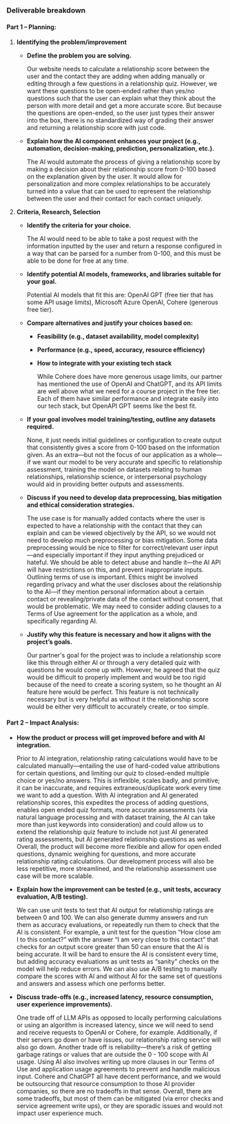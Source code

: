 ### **Deliverable breakdown**

#### **Part 1 – Planning:** 

1. **Identifying the problem/improvement**  
   * **Define the problem you are solving.**
   
     Our website needs to calculate a relationship score between the user and the contact they are adding when adding manually or editing through a few questions in a relationship quiz. However, we want these questions to be open-ended rather than yes/no questions such that the user can explain what they think about the person with more detail and get a more accurate score. But because the questions are open-ended, so the user just types their answer into the box, there is no standardized way of grading their answer and returning a relationship score with just code.  
   * **Explain how the AI component enhances your project (e.g., automation, decision-making, prediction, personalization, etc.).**
   
     The AI would automate the process of giving a relationship score by making a decision about their relationship score from 0-100 based on the explanation given by the user. It would allow for personalization and more complex relationships to be accurately turned into a value that can be used to represent the relationship between the user and their contact for each contact uniquely.  
2. **Criteria, Research, Selection**  
   * **Identify the criteria for your choice.**  
   
     The AI would need to be able to take a post request with the information inputted by the user and return a response configured in a way that can be parsed for a number from 0-100, and this must be able to be done for free at any time.  
   * **Identify potential AI models, frameworks, and libraries suitable for your goal.**  
   
     Potential AI models that fit this are: OpenAI GPT (free tier that has some API usage limits), Microsoft Azure OpenAI, Cohere (generous free tier).
   * **Compare alternatives and justify your choices based on:**   
     * **Feasibility (e.g., dataset availability, model complexity)**  
     * **Performance (e.g., speed, accuracy, resource efficiency)**  
     * **How to integrate with your existing tech stack** 

       While Cohere does have more generous usage limits, our partner has mentioned the use of OpenAI and ChatGPT, and its API limits are well above what we need for a course project in the free tier. Each of them have similar performance and integrate easily into our tech stack, but OpenAPI GPT seems like the best fit.

   * **If your goal involves model training/testing, outline any datasets required.**  
   
     None, it just needs initial guidelines or configuration to create output that consistently gives a score from 0-100 based on the information given.
     As an extra—but not the focus of our application as a whole—if we want our model to be very accurate and specific to relationship assessment, training the model on datasets relating to human relationships, relationship science, or interpersonal psychology would aid in providing better outputs and assessments.  
   * **Discuss if you need to develop data preprocessing, bias mitigation and ethical consideration strategies.**  
   
     The use case is for manually added contacts where the user is expected to have a relationship with the contact that they can explain and can be viewed objectively by the API, so we would not need to develop much preprocessing or bias mitigation. 
     Some data preprocessing would be nice to filter for correct/relevant user input—and especially important if they input anything prejudiced or hateful. We should be able to detect abuse and handle it—the AI API will have restrictions on this, and prevent inappropriate inputs.
     Outlining terms of use is important. Ethics might be involved regarding privacy and what the user discloses about the relationship to the AI—if they mention personal information about a certain contact or revealing/private data of the contact without consent, that would be problematic. We may need to consider adding clauses to a Terms of Use agreement for the application as a whole, and specifically regarding AI.   
   * **Justify why this feature is necessary and how it aligns with the project’s goals.**   
   
     Our partner's goal for the project was to include a relationship score like this through either AI or through a very detailed quiz with questions he would come up with. However, he agreed that the quiz would be difficult to properly implement and would be too rigid because of the need to create a scoring system, so he thought an AI feature here would be perfect. This feature is not technically necessary but is very helpful as without it the relationship score would be either very difficult to accurately create, or too simple.

#### **Part 2 – Impact Analysis:** 

* **How the product or process will get improved before and with AI integration.**  

  Prior to AI integration, relationship rating calculations would have to be calculated manually—entailing the use of hard-coded value attributions for certain questions, and limiting our quiz to closed-ended multiple choice or yes/no answers. This is inflexible, scales badly, and primitive; it can be inaccurate, and requires extraneous/duplicate work every time we want to add a question. With AI integration and AI generated relationship scores, this expedites the process of adding questions, enables open ended quiz formats, more accurate assessments (via natural language processing and with dataset training, the AI can take more than just keywords into consideration) and could allow us to extend the relationship quiz feature to include not just AI generated rating assessments, but AI generated relationship questions as well. Overall, the product will become more flexible and allow for open ended questions, dynamic weighing for questions, and more accurate relationship rating calculations. Our development process will also be less repetitive, more streamlined, and the relationship assessment use case will be more scalable.  
* **Explain how the improvement can be tested (e.g., unit tests, accuracy evaluation, A/B testing).**  

  We can use unit tests to test that AI output for relationship ratings are between 0 and 100\. We can also generate dummy answers and run them as accuracy evaluations, or repeatedly run them to check that the AI is consistent. For example, a unit test for the question “How close am I to this contact?” with the answer “I am very close to this contact” that checks for an output score greater than 50 can ensure that the AI is being accurate. It will be hard to ensure the AI is consistent every time, but adding accuracy evaluations as unit tests as “sanity” checks on the model will help reduce errors. We can also use A/B testing to manually compare the scores with AI and without AI for the same set of questions and answers and assess which one performs better.  
* **Discuss trade-offs (e.g., increased latency, resource consumption, user experience improvements).**  

  One trade off of LLM APIs as opposed to locally performing calculations or using an algorithm is increased latency, since we will need to send and receive requests to OpenAI or Cohere, for example. Additionally, if their servers go down or have issues, our relationship rating service will also go down. Another trade off is reliability—there’s a risk of getting garbage ratings or values that are outside the 0 \- 100 scope with AI usage. Using AI also involves writing up more clauses in our Terms of Use and application usage agreements to prevent and handle malicious input. Cohere and ChatGPT all have decent performance, and we would be outsourcing that resource consumption to those AI provider companies, so there are no tradeoffs in that sense. Overall, there are some tradeoffs, but most of them can be mitigated (via error checks and service agreement write ups), or they are sporadic issues and would not impact user experience much.
